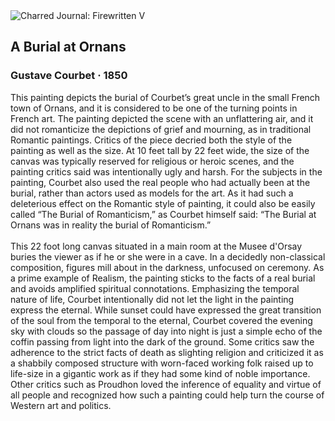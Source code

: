 <div class="artwork-of-the-day">
  <div class="container">
    <div class="img-wrapper">
      <img
        src="https://uploads4.wikiart.org/00380/images/gustave-courbet/the-funeral-at-ornans-1850-artist-print-collector.jpg!Large.jpg"
        alt="Charred Journal: Firewritten V" />
    </div>
    <div class="artwork-detail">
      <div class="artwork-origin"> 
        <h2 class="artwork-name">A Burial at Ornans</h2>
        <h3 class="artist">
          Gustave Courbet
                    ·  1850
        </h3>
      </div>
      <p class="description">
        <span class="artwork-description-text ng-binding" ng-bind-html="viewModel.ArtworkOfTheDay.Description | unsafe">This painting depicts the burial of Courbet’s great uncle in the small French town of Ornans, and it is considered to be one of the turning points in French art. The painting depicted the scene with an unflattering air, and it did not romanticize the depictions of grief and mourning, as in traditional Romantic paintings. Critics of the piece decried both the style of the painting as well as the size. At 10 feet tall by 22 feet wide, the size of the canvas was typically reserved for religious or heroic scenes, and the painting critics said was intentionally ugly and harsh. For the subjects in the painting, Courbet also used the real people who had actually been at the burial, rather than actors used as models for the art. As it had such a deleterious effect on the Romantic style of painting, it could also be easily called “The Burial of Romanticism,” as Courbet himself said: “The Burial at Ornans was in reality the burial of Romanticism.”
<br>
<br>This 22 foot long canvas situated in a main room at the Musee d'Orsay buries the viewer as if he or she were in a cave. In a decidedly non-classical composition, figures mill about in the darkness, unfocused on ceremony. As a prime example of Realism, the painting sticks to the facts of a real burial and avoids amplified spiritual connotations. Emphasizing the temporal nature of life, Courbet intentionally did not let the light in the painting express the eternal. While sunset could have expressed the great transition of the soul from the temporal to the eternal, Courbet covered the evening sky with clouds so the passage of day into night is just a simple echo of the coffin passing from light into the dark of the ground. Some critics saw the adherence to the strict facts of death as slighting religion and criticized it as a shabbily composed structure with worn-faced working folk raised up to life-size in a gigantic work as if they had some kind of noble importance. Other critics such as Proudhon loved the inference of equality and virtue of all people and recognized how such a painting could help turn the course of Western art and politics.</span>
                        <div class="text-shadow-container" ng-show="showShadow" style=""></div>
      </p>
    </div>
  </div>

</div>

